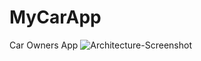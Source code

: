 # MyCarApp
 Car Owners App
![Architecture-Screenshot](https://user-images.githubusercontent.com/16288903/204540534-d7e2d9da-b7b2-4c7c-87d2-c0b92cdbffff.jpg)
